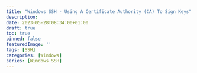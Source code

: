 ```yaml
---
title: "Windows SSH - Using A Certificate Authority (CA) To Sign Keys"
description: 
date: 2023-05-28T08:34:00+01:00
draft: true
toc: true
pinned: false
featuredImage: ''
tags: [SSH]
categories: [Windows]
series: [Windows SSH]
---
```




